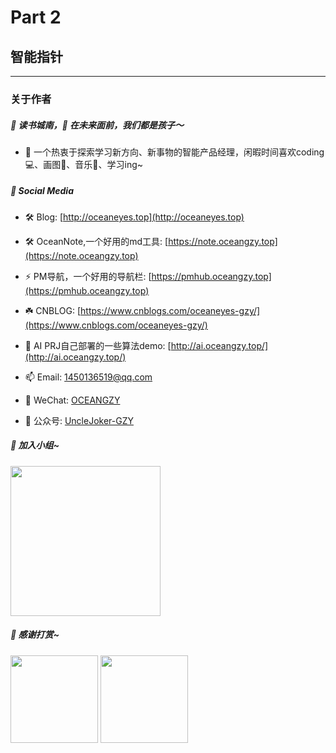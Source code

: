 <!--
 * @Author: OCEAN.GZY
 * @Date: 2022-08-10 21:28:01
 * @LastEditors: OCEAN.GZY
 * @LastEditTime: 2022-08-10 23:45:37
 * @FilePath: \ocean-books\C++实战100天\chap2\2_0summary.md
 * @Description: 注释信息
-->
# Part 2

## 智能指针

---


### 关于作者
##### 👋 读书城南，🤔 在未来面前，我们都是孩子～

- 📙 一个热衷于探索学习新方向、新事物的智能产品经理，闲暇时间喜欢coding💻、画图🎨、音乐🎵、学习ing~

##### 👋 Social Media

- 🛠️ Blog: [http://oceaneyes.top](http://oceaneyes.top)
- 🛠️ OceanNote,一个好用的md工具: [https://note.oceangzy.top](https://note.oceangzy.top)
- ⚡ PM导航，一个好用的导航栏: [https://pmhub.oceangzy.top](https://pmhub.oceangzy.top)
- ☘️ CNBLOG: [https://www.cnblogs.com/oceaneyes-gzy/](https://www.cnblogs.com/oceaneyes-gzy/)
- 🌱 AI PRJ自己部署的一些算法demo: [http://ai.oceangzy.top/](http://ai.oceangzy.top/)
- 📫 Email: 1450136519@qq.com
- 💬 WeChat: [OCEANGZY](https://oceaneyes.top/img/wechatqrcode.jpg)

- 💬 公众号: [UncleJoker-GZY](https://oceaneyes.top/img/wechatgzh.jpeg)


##### 👋 加入小组~
<img src="https://oceaneyes.top/img/zhishigroup.jpg" title="加入组织" alt="" width="240" > 

##### 👋 感谢打赏~
<img src="https://oceaneyes.top/img/alipay.jpg" title="支付宝打赏" alt="" width="140" >
<img src="https://oceaneyes.top/img/wechatpay.jpg" title="微信打赏" alt="" width="140" > 